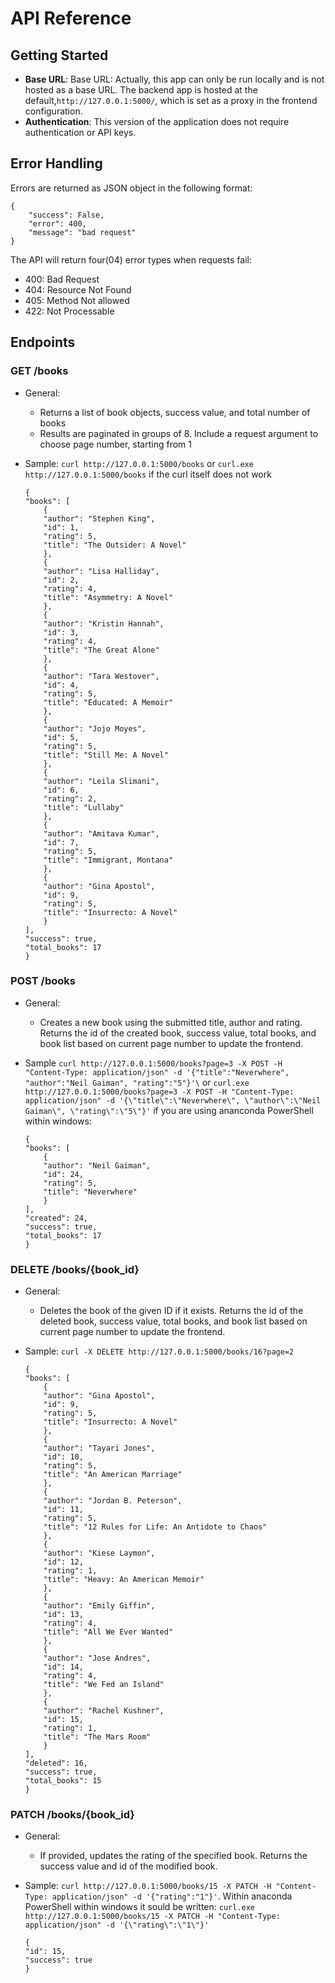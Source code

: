 # API Reference 

## Getting Started 

- **Base URL**: Base URL: Actually, this app can only be run locally and is not hosted as a base URL. The backend app is hosted at the default,`http://127.0.0.1:5000/`, which is set as a proxy in the frontend configuration.
- **Authentication**: This version of the application does not require authentication or API keys.

## Error Handling 

Errors are returned as JSON object in the following format:
```
{
    "success": False, 
    "error": 400,
    "message": "bad request"
}
```
The API will return four(04) error types when requests fail:
- 400: Bad Request 
- 404: Resource Not Found
- 405: Method Not allowed
- 422: Not Processable 
  

## Endpoints 

### GET /books

- General:
  - Returns a list of book objects, success value, and total number of books
  - Results are paginated in groups of 8. Include a request argument to choose page number, starting from 1
- Sample: `curl http://127.0.0.1:5000/books` or `curl.exe http://127.0.0.1:5000/books`  if the curl itself does not work

    ```
    {
    "books": [
        {
        "author": "Stephen King", 
        "id": 1, 
        "rating": 5, 
        "title": "The Outsider: A Novel"
        }, 
        {
        "author": "Lisa Halliday", 
        "id": 2, 
        "rating": 4, 
        "title": "Asymmetry: A Novel"
        }, 
        {
        "author": "Kristin Hannah", 
        "id": 3, 
        "rating": 4, 
        "title": "The Great Alone"
        }, 
        {
        "author": "Tara Westover", 
        "id": 4, 
        "rating": 5, 
        "title": "Educated: A Memoir"
        }, 
        {
        "author": "Jojo Moyes", 
        "id": 5, 
        "rating": 5, 
        "title": "Still Me: A Novel"
        }, 
        {
        "author": "Leila Slimani", 
        "id": 6, 
        "rating": 2, 
        "title": "Lullaby"
        }, 
        {
        "author": "Amitava Kumar", 
        "id": 7, 
        "rating": 5, 
        "title": "Immigrant, Montana"
        }, 
        {
        "author": "Gina Apostol", 
        "id": 9, 
        "rating": 5, 
        "title": "Insurrecto: A Novel"
        }
    ], 
    "success": true, 
    "total_books": 17
    }
    ```

### POST /books
- General: 
  -  Creates a new book using the submitted title, author and rating. Returns the id of the created book, success value, total books, and book list based on current page number to update the frontend.
  
- Sample  `curl http://127.0.0.1:5000/books?page=3 -X POST -H "Content-Type: application/json" -d '{"title":"Neverwhere", "author":"Neil Gaiman", "rating":"5"}'\` or `curl.exe http://127.0.0.1:5000/books?page=3 -X POST -H "Content-Type: application/json" -d '{\"title\":\"Neverwhere\", \"author\":\"Neil Gaiman\", \"rating\":\"5\"}'` if you are using ananconda PowerShell within windows: 
    ```
    {
    "books": [
        {
        "author": "Neil Gaiman",
        "id": 24,
        "rating": 5,
        "title": "Neverwhere"
        }
    ],
    "created": 24,
    "success": true,
    "total_books": 17
    }
    ```
### DELETE /books/{book_id}

- General: 
  - Deletes the book of the given ID if it exists. Returns the id of the deleted book, success value, total books, and book list based on current page number to update the frontend.

- Sample: `curl -X DELETE http://127.0.0.1:5000/books/16?page=2` 
    ```
    {
    "books": [
        {
        "author": "Gina Apostol",
        "id": 9,
        "rating": 5,
        "title": "Insurrecto: A Novel"
        },
        {
        "author": "Tayari Jones",
        "id": 10,
        "rating": 5,
        "title": "An American Marriage"
        },
        {
        "author": "Jordan B. Peterson",
        "id": 11,
        "rating": 5,
        "title": "12 Rules for Life: An Antidote to Chaos"
        },
        {
        "author": "Kiese Laymon",
        "id": 12,
        "rating": 1,
        "title": "Heavy: An American Memoir"
        },
        {
        "author": "Emily Giffin",
        "id": 13,
        "rating": 4,
        "title": "All We Ever Wanted"
        },
        {
        "author": "Jose Andres",
        "id": 14,
        "rating": 4,
        "title": "We Fed an Island"
        },
        {
        "author": "Rachel Kushner",
        "id": 15,
        "rating": 1,
        "title": "The Mars Room"
        }
    ],
    "deleted": 16,
    "success": true,
    "total_books": 15
    }

    ```
### PATCH /books/{book_id} 

- General:
    - If provided, updates the rating of the specified book. Returns the success value and id of the modified book.
- Sample: `curl http://127.0.0.1:5000/books/15 -X PATCH -H "Content-Type: application/json" -d '{"rating":"1"}'`. Within anaconda PowerShell within windows it sould be written: `curl.exe http://127.0.0.1:5000/books/15 -X PATCH -H "Content-Type: application/json" -d '{\"rating\":\"1\"}'`
   
    ```
    {
    "id": 15,
    "success": true
    }
    ```
